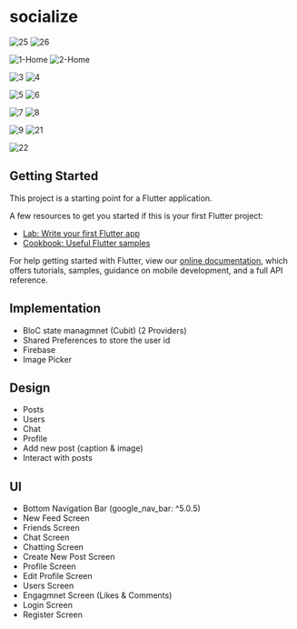 # socialize

![25](https://user-images.githubusercontent.com/47598030/135926810-1bdca557-25f9-4dcd-95c2-682b182580b7.png)
![26](https://user-images.githubusercontent.com/47598030/135926829-008836f6-9542-429c-af05-7a1d2f6bb430.png)


![1-Home](https://user-images.githubusercontent.com/47598030/135926847-02b9ceaa-69c8-4360-96c8-a9b0e741a0dd.png)
![2-Home](https://user-images.githubusercontent.com/47598030/135926863-4e1a9fe6-b214-45c9-894e-2a52728023d8.png)


![3](https://user-images.githubusercontent.com/47598030/135926929-a5e42775-4ac2-4b10-82b0-c2d35ce82ff9.png)
![4](https://user-images.githubusercontent.com/47598030/135926933-8748d2f2-19b6-40da-a0ff-d5bcc070eaa6.png)


![5](https://user-images.githubusercontent.com/47598030/135926937-bc91700d-938b-48d3-a334-7632d1c44695.png)
![6](https://user-images.githubusercontent.com/47598030/135926942-94ad3b67-dc12-468e-ae51-f144bb754f6d.png)


![7](https://user-images.githubusercontent.com/47598030/135926904-d6283c55-e852-4721-92af-65325217f88f.png)
![8](https://user-images.githubusercontent.com/47598030/135926905-e96a21d5-fa61-43be-87c3-2fcce1acd26e.png)


![9](https://user-images.githubusercontent.com/47598030/135926907-5c99ff0b-215b-4c48-bd18-8767de4e59df.png)
![21](https://user-images.githubusercontent.com/47598030/135926923-0196a750-d42b-4af8-9c1e-832267b91169.png)


![22](https://user-images.githubusercontent.com/47598030/135926926-13008463-e9cc-49b4-a5ce-2e1d5728f425.png)


## Getting Started

This project is a starting point for a Flutter application.

A few resources to get you started if this is your first Flutter project:

- [Lab: Write your first Flutter app](https://flutter.dev/docs/get-started/codelab)
- [Cookbook: Useful Flutter samples](https://flutter.dev/docs/cookbook)

For help getting started with Flutter, view our
[online documentation](https://flutter.dev/docs), which offers tutorials,
samples, guidance on mobile development, and a full API reference.

## Implementation
- BloC state managmnet (Cubit) (2 Providers)
- Shared Preferences to store the user id 
- Firebase
- Image Picker

## Design
- Posts
- Users
- Chat
- Profile
- Add new post (caption & image)
- Interact with posts

## UI
- Bottom Navigation Bar (google_nav_bar: ^5.0.5)
- New Feed Screen
- Friends Screen
- Chat Screen
- Chatting Screen
- Create New Post Screen
- Profile Screen
- Edit Profile Screen
- Users Screen
- Engagmnet Screen (Likes & Comments)
- Login Screen
- Register Screen
